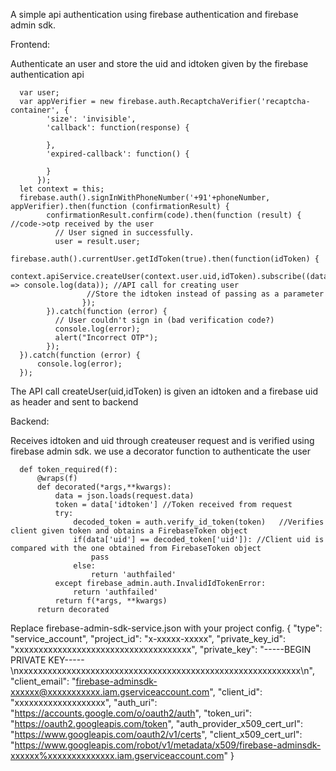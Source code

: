 A simple api authentication using firebase authentication and firebase admin sdk.

Frontend:

Authenticate an user and store the uid and idtoken given by the firebase authentication api

      var user;
      var appVerifier = new firebase.auth.RecaptchaVerifier('recaptcha-container', {
            'size': 'invisible',
            'callback': function(response) {

            },
            'expired-callback': function() {

            }
          });
      let context = this;
      firebase.auth().signInWithPhoneNumber('+91'+phoneNumber, appVerifier).then(function (confirmationResult) {
            confirmationResult.confirm(code).then(function (result) {  //code->otp received by the user
              // User signed in successfully.
              user = result.user;
              firebase.auth().currentUser.getIdToken(true).then(function(idToken) {
                     context.apiService.createUser(context.user.uid,idToken).subscribe((data) => console.log(data)); //API call for creating user
                     //Store the idtoken instead of passing as a parameter
                    });
            }).catch(function (error) {
              // User couldn't sign in (bad verification code?)
              console.log(error);
              alert("Incorrect OTP");
            });
      }).catch(function (error) {
          console.log(error);
      });


The API call createUser(uid,idToken) is given an idtoken and a firebase uid as header and sent to backend

Backend:

Receives idtoken and uid through createuser request and is verified using firebase admin sdk.
we use a decorator function to authenticate the user

      def token_required(f):
          @wraps(f)
          def decorated(*args,**kwargs):
              data = json.loads(request.data)
              token = data['idtoken'] //Token received from request
              try:
                  decoded_token = auth.verify_id_token(token)   //Verifies client given token and obtains a FirebaseToken object
                  if(data['uid'] == decoded_token['uid']): //Client uid is compared with the one obtained from FirebaseToken object
                      pass
                  else:
                      return 'authfailed'
              except firebase_admin.auth.InvalidIdTokenError:
                  return 'authfailed'
              return f(*args, **kwargs)
          return decorated

Replace firebase-admin-sdk-service.json with your project config.
      {
        "type": "service_account",
        "project_id": "x-xxxxx-xxxxx",
        "private_key_id": "xxxxxxxxxxxxxxxxxxxxxxxxxxxxxxxxxxxxx",
        "private_key": "-----BEGIN PRIVATE KEY-----\nxxxxxxxxxxxxxxxxxxxxxxxxxxxxxxxxxxxxxxxxxxxxxxxxxxxxxxxxxxx\n",
        "client_email": "firebase-adminsdk-xxxxxx@xxxxxxxxxxx.iam.gserviceaccount.com",
        "client_id": "xxxxxxxxxxxxxxxxxxx",
        "auth_uri": "https://accounts.google.com/o/oauth2/auth",
        "token_uri": "https://oauth2.googleapis.com/token",
        "auth_provider_x509_cert_url": "https://www.googleapis.com/oauth2/v1/certs",
        "client_x509_cert_url": "https://www.googleapis.com/robot/v1/metadata/x509/firebase-adminsdk-xxxxxx%xxxxxxxxxxxxxx.iam.gserviceaccount.com"
      }
